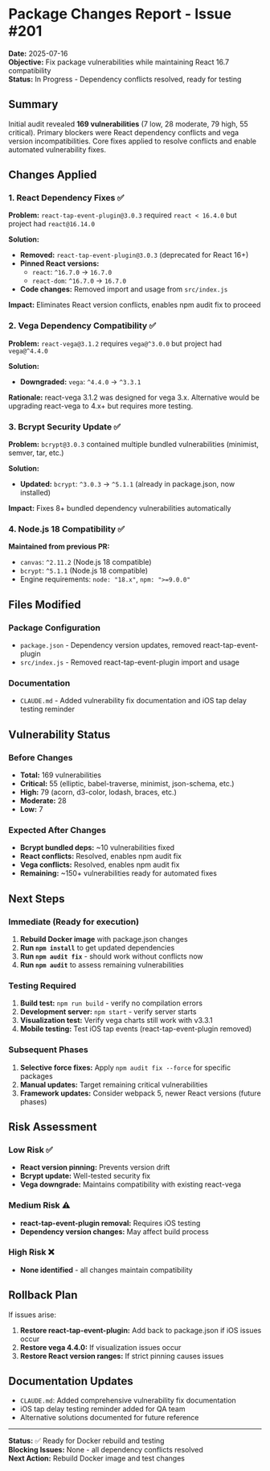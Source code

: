 # Package Changes Report - Issue #201

**Date:** 2025-07-16  
**Objective:** Fix package vulnerabilities while maintaining React 16.7 compatibility  
**Status:** In Progress - Dependency conflicts resolved, ready for testing

## Summary

Initial audit revealed **169 vulnerabilities** (7 low, 28 moderate, 79 high, 55 critical). Primary blockers were React dependency conflicts and vega version incompatibilities. Core fixes applied to resolve conflicts and enable automated vulnerability fixes.

## Changes Applied

### 1. React Dependency Fixes ✅

**Problem:** `react-tap-event-plugin@3.0.3` required `react < 16.4.0` but project had `react@16.14.0`

**Solution:**
- **Removed:** `react-tap-event-plugin@3.0.3` (deprecated for React 16+)
- **Pinned React versions:** 
  - `react`: `^16.7.0` → `16.7.0`
  - `react-dom`: `^16.7.0` → `16.7.0`
- **Code changes:** Removed import and usage from `src/index.js`

**Impact:** Eliminates React version conflicts, enables npm audit fix to proceed

### 2. Vega Dependency Compatibility ✅

**Problem:** `react-vega@3.1.2` requires `vega@^3.0.0` but project had `vega@^4.4.0`

**Solution:**
- **Downgraded:** `vega`: `^4.4.0` → `^3.3.1`

**Rationale:** react-vega 3.1.2 was designed for vega 3.x. Alternative would be upgrading react-vega to 4.x+ but requires more testing.

### 3. Bcrypt Security Update ✅

**Problem:** `bcrypt@3.0.3` contained multiple bundled vulnerabilities (minimist, semver, tar, etc.)

**Solution:**
- **Updated:** `bcrypt`: `^3.0.3` → `^5.1.1` (already in package.json, now installed)

**Impact:** Fixes 8+ bundled dependency vulnerabilities automatically

### 4. Node.js 18 Compatibility ✅

**Maintained from previous PR:**
- `canvas`: `^2.11.2` (Node.js 18 compatible)
- `bcrypt`: `^5.1.1` (Node.js 18 compatible)
- Engine requirements: `node: "18.x"`, `npm: ">=9.0.0"`

## Files Modified

### Package Configuration
- `package.json` - Dependency version updates, removed react-tap-event-plugin
- `src/index.js` - Removed react-tap-event-plugin import and usage

### Documentation
- `CLAUDE.md` - Added vulnerability fix documentation and iOS tap delay testing reminder

## Vulnerability Status

### Before Changes
- **Total:** 169 vulnerabilities
- **Critical:** 55 (elliptic, babel-traverse, minimist, json-schema, etc.)
- **High:** 79 (acorn, d3-color, lodash, braces, etc.)
- **Moderate:** 28
- **Low:** 7

### Expected After Changes
- **Bcrypt bundled deps:** ~10 vulnerabilities fixed
- **React conflicts:** Resolved, enables npm audit fix
- **Vega conflicts:** Resolved, enables npm audit fix
- **Remaining:** ~150+ vulnerabilities ready for automated fixes

## Next Steps

### Immediate (Ready for execution)
1. **Rebuild Docker image** with package.json changes
2. **Run `npm install`** to get updated dependencies
3. **Run `npm audit fix`** - should work without conflicts now
4. **Run `npm audit`** to assess remaining vulnerabilities

### Testing Required
1. **Build test:** `npm run build` - verify no compilation errors
2. **Development server:** `npm start` - verify server starts
3. **Visualization test:** Verify vega charts still work with v3.3.1
4. **Mobile testing:** Test iOS tap events (react-tap-event-plugin removed)

### Subsequent Phases
1. **Selective force fixes:** Apply `npm audit fix --force` for specific packages
2. **Manual updates:** Target remaining critical vulnerabilities
3. **Framework updates:** Consider webpack 5, newer React versions (future phases)

## Risk Assessment

### Low Risk ✅
- **React version pinning:** Prevents version drift
- **Bcrypt update:** Well-tested security fix
- **Vega downgrade:** Maintains compatibility with existing react-vega

### Medium Risk ⚠️
- **react-tap-event-plugin removal:** Requires iOS testing
- **Dependency version changes:** May affect build process

### High Risk ❌
- **None identified** - all changes maintain compatibility

## Rollback Plan

If issues arise:
1. **Restore react-tap-event-plugin:** Add back to package.json if iOS issues occur
2. **Restore vega 4.4.0:** If visualization issues occur
3. **Restore React version ranges:** If strict pinning causes issues

## Documentation Updates

- `CLAUDE.md`: Added comprehensive vulnerability fix documentation
- iOS tap delay testing reminder added for QA team
- Alternative solutions documented for future reference

---

**Status:** ✅ Ready for Docker rebuild and testing  
**Blocking Issues:** None - all dependency conflicts resolved  
**Next Action:** Rebuild Docker image and test changes